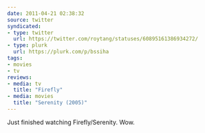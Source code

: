 ```yaml
---
date: 2011-04-21 02:38:32
source: twitter
syndicated:
- type: twitter
  url: https://twitter.com/roytang/statuses/60895161386934272/
- type: plurk
  url: https://plurk.com/p/bssiha
tags:
- movies
- tv
reviews:
- media: tv
  title: "Firefly"
- media: movies
  title: "Serenity (2005)"
---
```


Just finished watching Firefly/Serenity. Wow.
